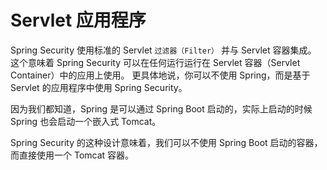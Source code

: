 # Servlet 应用程序

Spring Security 使用标准的 Servlet `过滤器（Filter）` 并与 Servlet 容器集成。
这个意味着 Spring Security 可以在任何运行运行在 Servlet 容器（Servlet Container）中的应用上使用。
更具体地说，你可以不使用 Spring，而是基于 Servlet 的应用程序中使用 Spring Security。

因为我们都知道，Spring 是可以通过 Spring Boot 启动的，实际上启动的时候 Spring 也会启动一个嵌入式 Tomcat。

Spring Security 的这种设计意味着，我们可以不使用 Spring Boot 启动的容器，而直接使用一个 Tomcat 容器。

[](getting-started.md ':include')

[](architecture.md ':include')